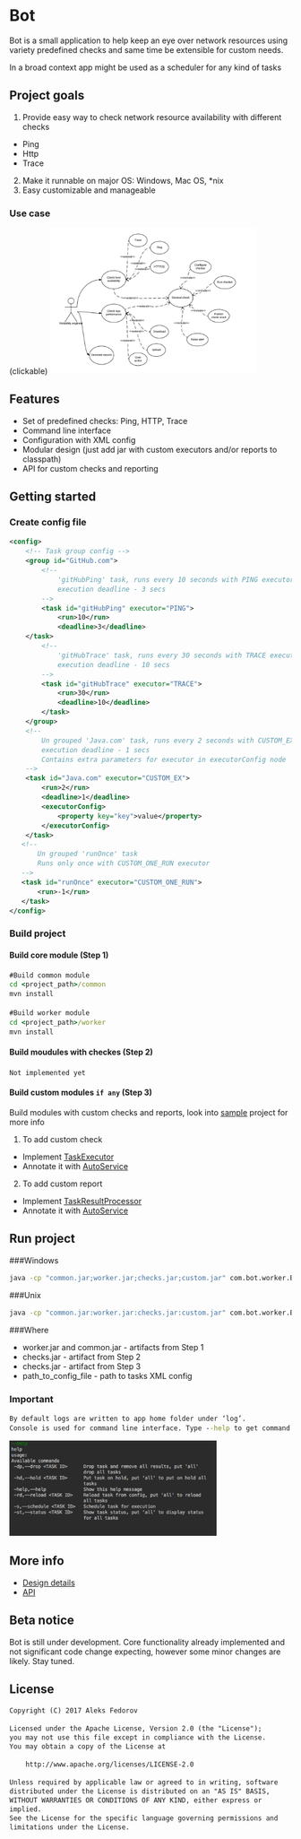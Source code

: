 # Bot

Bot is a small application to help keep an eye over network resources using variety predefined checks and same time be extensible for custom needs. 

In a broad context app might be used as a scheduler for any kind of tasks

## Project goals
1. Provide easy way to check network resource availability with different checks
  * Ping
  * Http
  * Trace
2. Make it runnable on major OS: Windows, Mac OS, *nix
3. Easy customizable and manageable

### Use case

(clickable)
<img src="https://raw.githubusercontent.com/AleksNFedorov/Bot/docs/docs/img/use_case_diagramm.png" width="370" />

## Features 

* Set of predefined checks: Ping, HTTP, Trace
* Command line interface
* Configuration with XML config
* Modular design (just add jar with custom executors and/or reports to classpath)
* API for custom checks and reporting

## Getting started

### Create config file

```xml
<config>
    <!-- Task group config -->
    <group id="GitHub.com">
        <!--
            'gitHubPing' task, runs every 10 seconds with PING executor,
            execution deadline - 3 secs
        -->
        <task id="gitHubPing" executor="PING">
            <run>10</run>
            <deadline>3</deadline>
    </task>
        <!--
            'gitHubTrace' task, runs every 30 seconds with TRACE executor,
            execution deadline - 10 secs
        -->
        <task id="gitHubTrace" executor="TRACE">
            <run>30</run>
            <deadline>10</deadline>
        </task>
    </group>
    <!--
        Un grouped 'Java.com' task, runs every 2 seconds with CUSTOM_EX executor,
        execution deadline - 1 secs
        Contains extra parameters for executor in executorConfig node
    -->
    <task id="Java.com" executor="CUSTOM_EX">
        <run>2</run>
        <deadline>1</deadline>
        <executorConfig>
            <property key="key">value</property>
        </executorConfig>
    </task>
   <!--
       Un grouped 'runOnce' task
       Runs only once with CUSTOM_ONE_RUN executor
   -->
   <task id="runOnce" executor="CUSTOM_ONE_RUN">
       <run>-1</run>
   </task>    
</config>
```

### Build project

#### Build core module (Step 1)

```cmd
#Build common module
cd <project_path>/common
mvn install

#Build worker module
cd <project_path>/worker
mvn install
```

#### Build moudules with checkes (Step 2)

`Not implemented yet`

#### Build custom modules `if any` (Step 3)

Build modules with custom checks and reports, look into [sample](https://github.com/AleksNFedorov/Bot/tree/master/sample) project for more info

1. To add custom check
 * Implement [TaskExecutor](https://github.com/AleksNFedorov/Bot/blob/master/common/src/main/java/com/bot/common/TaskExecutor.java)
 * Annotate it with [AutoService](https://github.com/google/auto/tree/master/service)
2. To add custom report
 * Implement [TaskResultProcessor](https://github.com/AleksNFedorov/Bot/blob/master/common/src/main/java/com/bot/common/TaskResultProcessor.java)
 * Annotate it with [AutoService](https://github.com/google/auto/tree/master/service)

## Run project

###Windows
``` cmd
java -cp "common.jar;worker.jar;checks.jar;custom.jar" com.bot.worker.BotStarter --task-config-file=path_to_config_file

```
###Unix 
``` cmd
java -cp "common.jar:worker.jar:checks.jar:custom.jar" com.bot.worker.BotStarter --task-config-file=path_to_config_file
```

###Where 

* worker.jar and common.jar - artifacts from Step 1
* checks.jar - artifact from Step 2
* checks.jar - artifact from Step 3
* path_to_config_file - path to tasks XML config

### Important

``` cmd
By default logs are written to app home folder under ‘log’. 
Console is used for command line interface. Type --help to get command list.
```

<img src="https://raw.githubusercontent.com/AleksNFedorov/Bot/docs/docs/img/consoleHelp.png" width="370" />


## More info

- [Design details](http://github.com)
- [API](http://github.com)


## Beta notice

Bot is still under development. Core functionality already implemented and not significant code change expecting, however some minor changes are likely. Stay tuned.

## License


    Copyright (C) 2017 Aleks Fedorov

    Licensed under the Apache License, Version 2.0 (the "License");
    you may not use this file except in compliance with the License.
    You may obtain a copy of the License at

        http://www.apache.org/licenses/LICENSE-2.0

    Unless required by applicable law or agreed to in writing, software
    distributed under the License is distributed on an "AS IS" BASIS,
    WITHOUT WARRANTIES OR CONDITIONS OF ANY KIND, either express or implied.
    See the License for the specific language governing permissions and
    limitations under the License.

